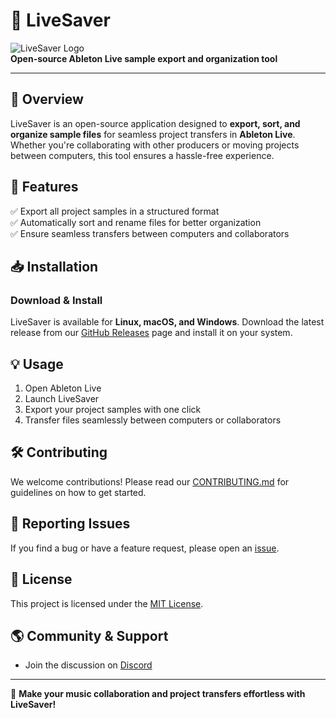 # 🎵 LiveSaver

![LiveSaver Logo](assets/icon.ico)  
**Open-source Ableton Live sample export and organization tool**

---

## 🚀 Overview

LiveSaver is an open-source application designed to **export, sort, and organize sample files** for seamless project transfers in **Ableton Live**. Whether you're collaborating with other producers or moving projects between computers, this tool ensures a hassle-free experience.

## 🔧 Features

✅ Export all project samples in a structured format  
✅ Automatically sort and rename files for better organization  
✅ Ensure seamless transfers between computers and collaborators

## 📥 Installation

### **Download & Install**

LiveSaver is available for **Linux, macOS, and Windows**. Download the latest release from our [GitHub Releases](https://github.com/livesaver-io/desktop/releases) page and install it on your system.

## 💡 Usage

1. Open Ableton Live
2. Launch LiveSaver
3. Export your project samples with one click
4. Transfer files seamlessly between computers or collaborators

## 🛠 Contributing

We welcome contributions! Please read our [CONTRIBUTING.md](CONTRIBUTING.md) for guidelines on how to get started.

## 🐛 Reporting Issues

If you find a bug or have a feature request, please open an [issue](https://github.com/livesaver-io/desktop/issues).

## 📜 License

This project is licensed under the [MIT License](LICENSE).

## 🌎 Community & Support

- Join the discussion on [Discord](#)

---

🚀 **Make your music collaboration and project transfers effortless with LiveSaver!**
